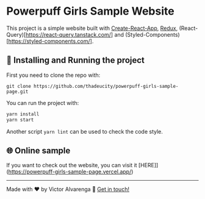 # Powerpuff Girls Sample Website

This project is a simple website built with [Create-React-App](https://create-react-app.dev/), [Redux](https://redux.js.org/), (React-Query)[https://react-query.tanstack.com/] and (Styled-Components)[https://styled-components.com/].

## 🚀 Installing and Running the project
First you need to clone the repo with:
```
git clone https://github.com/thadeucity/powerpuff-girls-sample-page.git
```

You can run the project with:
```bash
yarn install
yarn start
```

Another script `yarn lint` can be used to check the code style.

## 🌐 Online sample
If you want to check out the website, you can visit it [HERE]](https://powerpuff-girls-sample-page.vercel.app/)

----

Made with ♥ by Victor Alvarenga :wave: [Get in touch!](https://www.linkedin.com/in/victoralvarenga/)
